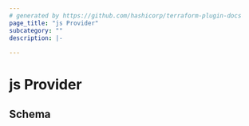```yaml
---
# generated by https://github.com/hashicorp/terraform-plugin-docs
page_title: "js Provider"
subcategory: ""
description: |-
  
---
```


# js Provider





<!-- schema generated by tfplugindocs -->
## Schema
